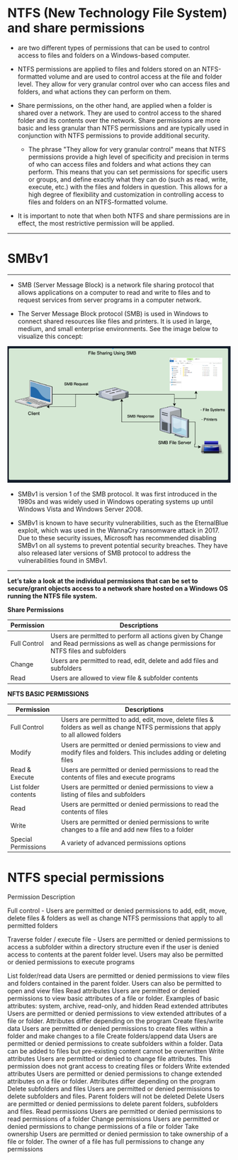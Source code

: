 # **NTFS (New Technology File System) and share permissions**
- are two different types of permissions that can be used to control access to files and folders on a Windows-based computer.

- NTFS permissions are applied to files and folders stored on an NTFS-formatted volume and are used to control access at the file and folder level. They allow for very granular control over who can access files and folders, and what actions they can perform on them.

- Share permissions, on the other hand, are applied when a folder is shared over a network. They are used to control access to the shared folder and its contents over the network. Share permissions are more basic and less granular than NTFS permissions and are typically used in conjunction with NTFS permissions to provide additional security.

    - The phrase "They allow for very granular control" means that NTFS permissions provide a high level of specificity and precision in terms of who can access files and folders and what actions they can perform. This means that you can set permissions for specific users or groups, and define exactly what they can do (such as read, write, execute, etc.) with the files and folders in question. This allows for a high degree of flexibility and customization in controlling access to files and folders on an NTFS-formatted volume.

- It is important to note that when both NTFS and share permissions are in effect, the most restrictive permission will be applied.

___
# **SMBv1**
___

 - SMB (Server Message Block) is a network file sharing protocol that allows applications on a computer to read and write to files and to request services from server programs in a computer network. 
 
 - The Server Message Block protocol (SMB) is used in Windows to connect shared resources like files and printers. It is used in large, medium, and small enterprise environments. See the image below to visualize this concept:

 ![smb](../Get-WmiObject/Images/smb.PNG)
 
 
 
 - SMBv1 is version 1 of the SMB protocol. It was first introduced in the 1980s and was widely used in Windows operating systems up until Windows Vista and Windows Server 2008.

- SMBv1 is known to have security vulnerabilities, such as the EternalBlue exploit, which was used in the WannaCry ransomware attack in 2017. Due to these security issues, Microsoft has recommended disabling SMBv1 on all systems to prevent potential security breaches. They have also released later versions of SMB protocol to address the vulnerabilities found in SMBv1.

___
**Let’s take a look at the individual permissions that can be set to secure/grant objects access to a network share hosted on a Windows OS running the NTFS file system.**

**__Share Permissions__**

|Permission|Descriptions|
|-----------|------------|
|Full Control	|Users are permitted to perform all actions given by Change and Read permissions as well as change permissions for NTFS files and subfolders|
|Change    |Users are permitted to read, edit, delete and add files and subfolders|
|Read	|Users are allowed to view file & subfolder contents|

**__NFTS BASIC PERMISSIONS__**

|Permission|Descriptions|
|-----------|------------|
|Full Control	|Users are permitted to add, edit, move, delete files & folders as well as change NTFS permissions that apply to all allowed folders|
|Modify	|Users are permitted or denied permissions to view and modify files and folders. This includes adding or deleting files|
|Read & Execute	|Users are permitted or denied permissions to read the contents of files and execute programs|
|List folder contents	|Users are permitted or denied permissions to view a listing of files and subfolders|
|Read	|Users are permitted or denied permissions to read the contents of files|
|Write	|Users are permitted or denied permissions to write changes to a file and add new files to a folder|
|Special Permissions	|A variety of advanced permissions options|

# **NTFS special permissions**
Permission	Description

Full control -	Users are permitted or denied permissions to add, edit, move, delete files & folders as well as change NTFS permissions that apply to all permitted folders

Traverse folder / execute file -	Users are permitted or denied permissions to access a subfolder within a directory structure even if the user is denied access to contents at the parent folder level. Users may also be permitted or denied permissions to execute programs

List folder/read data	Users are permitted or denied permissions to view files and folders contained in the parent folder. Users can also be permitted to open and view files
Read attributes	Users are permitted or denied permissions to view basic attributes of a file or folder. Examples of basic attributes: system, archive, read-only, and hidden
Read extended attributes	Users are permitted or denied permissions to view extended attributes of a file or folder. Attributes differ depending on the program
Create files/write data	Users are permitted or denied permissions to create files within a folder and make changes to a file
Create folders/append data	Users are permitted or denied permissions to create subfolders within a folder. Data can be added to files but pre-existing content cannot be overwritten
Write attributes	Users are permitted or denied to change file attributes. This permission does not grant access to creating files or folders
Write extended attributes	Users are permitted or denied permissions to change extended attributes on a file or folder. Attributes differ depending on the program
Delete subfolders and files	Users are permitted or denied permissions to delete subfolders and files. Parent folders will not be deleted
Delete	Users are permitted or denied permissions to delete parent folders, subfolders and files.
Read permissions	Users are permitted or denied permissions to read permissions of a folder
Change permissions	Users are permitted or denied permissions to change permissions of a file or folder
Take ownership	Users are permitted or denied permission to take ownership of a file or folder. The owner of a file has full permissions to change any permissions